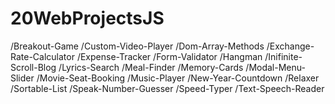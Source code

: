 # 20WebProjectsJS

/Breakout-Game
/Custom-Video-Player
/Dom-Array-Methods
/Exchange-Rate-Calculator
/Expense-Tracker
/Form-Validator
/Hangman
/Inifinite-Scroll-Blog
/Lyrics-Search
/Meal-Finder
/Memory-Cards
/Modal-Menu-Slider
/Movie-Seat-Booking
/Music-Player
/New-Year-Countdown
/Relaxer
/Sortable-List
/Speak-Number-Guesser
/Speed-Typer
/Text-Speech-Reader
